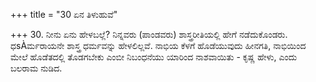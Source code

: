 +++
title = "30 ಏನ ತಿಳುಹುವೆ"

+++
30. ನೀನು ಏನು ಹೇಳಬಲ್ಲೆ? ನಿನ್ನವರು (ಪಾಂಡವರು) ಶಾಸ್ತ್ರರೀತಿಯಲ್ಲಿ ಹೇಗೆ ನಡೆದುಕೊಂಡರು. ಧsÀರ್ಮರಾಯನೇ ಶಾಸ್ತ್ರ ಧರ್ಮವನ್ನು ಹೇಳಲಿಲ್ಲವೆ. ನಾಭಿಯ ಕೆಳಗೆ ಹೊಡೆಯುವುದು ಹೀನಗತಿ,  ನಾಭಿಯಿಂದ ಮೇಲೆ ಹೊಡೆತದಲ್ಲಿ ತೊಡಗಬೇಕು ಎಂಬೀ ನಿಬಂಧನೆಯು ಯಾರಿಂದ ನಾಶವಾಯಿತು - ಕೃಷ್ಣ ಹೇಳು, ಎಂದು ಬಲರಾಮ ನುಡಿದ.